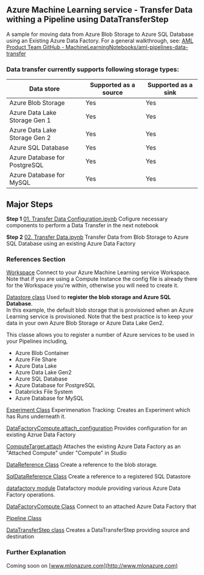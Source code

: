 ## Azure Machine Learning service - Transfer Data withing a Pipeline using DataTransferStep

A sample for moving data from Azure Blob Storage to Azure SQL Database using an Existing Azure Data Factory. For a general walkthrough, see: [AML Product Team GitHub - MachineLearningNotebooks/aml-pipelines-data-transfer](https://github.com/Azure/MachineLearningNotebooks/blob/master/how-to-use-azureml/machine-learning-pipelines/intro-to-pipelines/aml-pipelines-data-transfer.ipynb)

### Data transfer currently supports following storage types:

| Data store | Supported as a source | Supported as a sink |
| --- | --- | --- |
| Azure Blob Storage | Yes | Yes |
| Azure Data Lake Storage Gen 1 | Yes | Yes |
| Azure Data Lake Storage Gen 2 | Yes | Yes |
| Azure SQL Database | Yes | Yes |
| Azure Database for PostgreSQL | Yes | Yes |
| Azure Database for MySQL | Yes | Yes |

## Major Steps

**Step 1** [01. Transfer Data Configuration.ipynb](http://www.microsoft.com) Cofigure necessary components to perform a Data Transfer in the next notebook

**Step 2** [02. Transfer Data.ipynb](http://www.microsoft.com) Transfer Data from Blob Storage to Azure SQL Database using an existing Azure Data Factory

### References Section

[Workspace](https://docs.microsoft.com/en-us/python/api/azureml-core/azureml.core.workspace%28class%29?view=azure-ml-py)
Connect to your Azure Machine Learning service Workspace. Note that if you are using a Compute Instance the config file is already there for the Workspace you're within, otherwise you will need to create it.

[Datastore class](https://docs.microsoft.com/en-us/python/api/azureml-core/azureml.core.datastore%28class%29?view=azure-ml-py) Used to **register the blob storage and Azure SQL Database**. <br> In this example, the default blob storage that is provisioned when an Azure Learning service is provisioned. Note that the best practice is to keep your data in your own Azure Blob Storage or Azure Data Lake Gen2.

This classe allows you to register a number of Azure services to be used in your Pipelines including,

- Azure Blob Container
- Azure File Share
- Azure Data Lake
- Azure Data Lake Gen2
- Azure SQL Database
- Azure Database for PostgreSQL
- Databricks File System
- Azure Database for MySQL

[Experiment Class](https://docs.microsoft.com/en-us/python/api/azureml-core/azureml.core.experiment%28class%29?view=azure-ml-py) Experimenation Tracking: Creates an Experiment which has Runs underneath it.

[DataFactoryCompute.attach_configuration](https://docs.microsoft.com/en-us/python/api/azureml-core/azureml.core.compute.datafactory.datafactorycompute?view=azure-ml-py#attach-configuration-resource-group-none--factory-name-none--resource-id-none-) Provides configuration for an existing Azrue Data Factory

[ComputeTarget.attach](https://docs.microsoft.com/en-us/python/api/azureml-core/azureml.core.computetarget?view=azure-ml-py#attach-workspace--name--attach-configuration-) Attaches the existing Azure Data Factory as an "Attached Compute" under "Compute" in Studio

[DataReference Class](https://docs.microsoft.com/en-us/python/api/azureml-core/azureml.data.data_reference.datareference?view=azure-ml-py) Create a reference to the blob storage. 

[SqlDataReference Class](https://docs.microsoft.com/en-us/python/api/azureml-core/azureml.data.sql_data_reference.sqldatareference?view=azure-ml-py) Create a reference to a registered SQL Datastore

[datafactory module](https://docs.microsoft.com/en-us/python/api/azureml-core/azureml.core.compute.datafactory?view=azure-ml-py) Datafactory module providing various Azure Data Factory operations.

[DataFactoryCompute Class](https://docs.microsoft.com/en-us/python/api/azureml-core/azureml.core.compute.datafactory.datafactorycompute?view=azure-ml-py) Connect to an attached Azure  Data Factory that

[Pipeline Class](https://docs.microsoft.com/en-us/python/api/azureml-pipeline-core/azureml.pipeline.core.pipeline.pipeline?view=azure-ml-py#publish-name-none--description-none--version-none--continue-on-step-failure-none-)

[DataTransferStep class](https://docs.microsoft.com/en-us/python/api/azureml-pipeline-steps/azureml.pipeline.steps.datatransferstep?view=azure-ml-py) Creates a DataTransferStep providing source and destination

### Further Explanation

Coming soon on [www.mlonazure.com](http://www.mlonazure.com)
